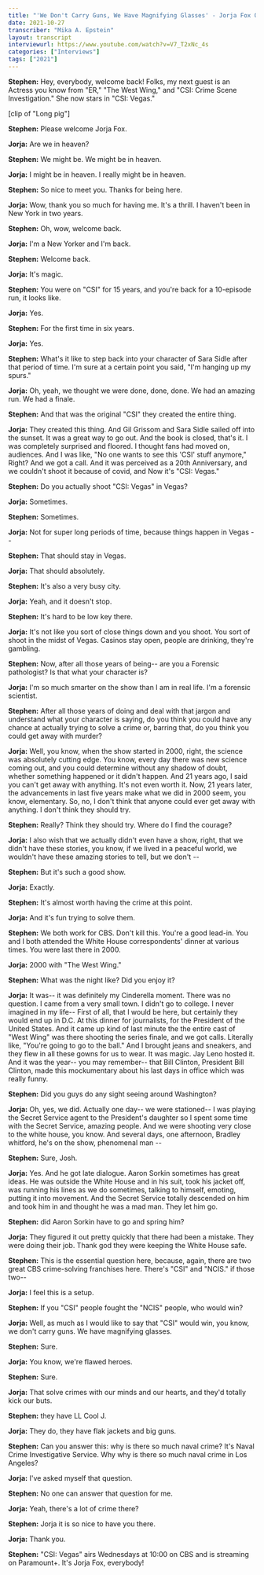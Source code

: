 ```yaml
---
title: "'We Don't Carry Guns, We Have Magnifying Glasses' - Jorja Fox On The Flawed Heroes Of 'CSI: Vegas'"
date: 2021-10-27
transcriber: "Mika A. Epstein"
layout: transcript
interviewurl: https://www.youtube.com/watch?v=V7_T2xNc_4s
categories: ["Interviews"]
tags: ["2021"]
---
```


**Stephen:** Hey, everybody, welcome back! Folks, my next guest is an Actress you know from "ER," "The West Wing," and "CSI: Crime Scene Investigation." She now stars in "CSI: Vegas."

[clip of "Long pig"]

**Stephen:** Please welcome Jorja Fox.

**Jorja:** Are we in heaven?

**Stephen:** We might be. We might be in heaven.

**Jorja:** I might be in heaven. I really might be in heaven.

**Stephen:** So nice to meet you. Thanks for being here.

**Jorja:** Wow, thank you so much for having me. It's a thrill. I haven't been in New York in two years.

**Stephen:** Oh, wow, welcome back.

**Jorja:** I'm a New Yorker and I'm back.

**Stephen:** Welcome back.

**Jorja:** It's magic.

**Stephen:** You were on "CSI" for 15 years, and you're back for a 10-episode run, it looks like.

**Jorja:** Yes.

**Stephen:** For the first time in six years.

**Jorja:** Yes.

**Stephen:** What's it like to step back into your character of Sara Sidle after that period of time. I'm sure at a certain point you said, "I'm hanging up my spurs."

**Jorja:** Oh, yeah, we thought we were done, done, done. We had an amazing run. We had a finale.

**Stephen:** And that was the original "CSI" they created the entire thing.

**Jorja:** They created this thing. And Gil Grissom and Sara Sidle sailed off into the sunset. It was a great way to go out. And the book is closed, that's it. I was completely surprised and floored. I thought fans had moved on, audiences. And I was like, "No one wants to see this 'CSI' stuff anymore," Right? And we got a call. And it was perceived as a 20th Anniversary, and we couldn't shoot it because of covid, and Now it's "CSI: Vegas."

**Stephen:** Do you actually shoot "CSI: Vegas" in Vegas?

**Jorja:** Sometimes.

**Stephen:** Sometimes.

**Jorja:** Not for super long periods of time, because things happen in Vegas --

**Stephen:** That should stay in Vegas.

**Jorja:** That should absolutely.

**Stephen:** It's also a very busy city.

**Jorja:** Yeah, and it doesn't stop.

**Stephen:** It's hard to be low key there.

**Jorja:** It's not like you sort of close things down and you shoot. You sort of shoot in the midst of Vegas. Casinos stay open, people are drinking, they're gambling.

**Stephen:** Now, after all those years of being-- are you a Forensic pathologist? Is that what your character is?

**Jorja:** I'm so much smarter on the show than I am in real life. I'm a forensic scientist.

**Stephen:** After all those years of doing and deal with that jargon and understand what your character is saying, do you think you could have any chance at actually trying to solve a crime or, barring that, do you think you could get away with murder?

**Jorja:** Well, you know, when the show started in 2000, right, the science was absolutely cutting edge. You know, every day there was new science coming out, and you could determine without any shadow of doubt, whether something happened or it didn't happen. And 21 years ago, I said you can't get away with anything. It's not even worth it. Now, 21 years later, the advancements in last five years make what we did in 2000 seem, you know, elementary. So, no, I don't think that anyone could ever get away with anything. I don't think they should try.

**Stephen:** Really? Think they should try. Where do I find the courage?

**Jorja:** I also wish that we actually didn't even have a show, right, that we didn't have these stories, you know, if we lived in a peaceful world, we wouldn't have these amazing stories to tell, but we don't --

**Stephen:** But it's such a good show.

**Jorja:** Exactly.

**Stephen:** It's almost worth having the crime at this point.

**Jorja:** And it's fun trying to solve them.

**Stephen:** We both work for CBS. Don't kill this. You're a good lead-in. You and I both attended the White House correspondents' dinner at various times. You were last there in 2000.

**Jorja:** 2000 with "The West Wing."

**Stephen:** What was the night like? Did you enjoy it?

**Jorja:** It was-- it was definitely my Cinderella moment.
There was no question. I came from a very small town. I didn't go to college. I never imagined in my life--
First of all, that I would be here, but certainly they would end up in D.C. At this dinner for journalists, for the President of the United States. And it came up kind of last minute the the entire cast of "West
Wing" was there shooting the series finale, and we got calls. Literally like, "You're going to go to the ball." And I brought jeans and sneakers, and they flew in all these gowns for us to wear. It was magic. Jay Leno hosted it. And it was the year-- you may remember-- that Bill Clinton, President Bill Clinton, made this mockumentary about his last days in office which was really funny.

**Stephen:** Did you guys do any sight seeing around Washington?

**Jorja:** Oh, yes, we did. Actually one day-- we were stationed-- I was playing the Secret Service agent to the President's daughter so I spent some time with the Secret Service, amazing people. And we were shooting very close to the white house, you know. And several days, one afternoon, Bradley whitford, he's on the show, phenomenal man --

**Stephen:** Sure, Josh.

**Jorja:** Yes. And he got late dialogue. Aaron Sorkin sometimes has great ideas. He was outside the White House and in his suit, took his jacket off, was running his lines as we do sometimes, talking to himself, emoting, putting it into movement. And the Secret Service totally descended on him and took him in and thought he was a mad man. They let him go.

**Stephen:** did Aaron Sorkin have to go and spring him?

**Jorja:** They figured it out pretty quickly that there had been a mistake. They were doing their job. Thank god they were keeping the White House safe.

**Stephen:** This is the essential question here, because, again, there are two great CBS crime-solving franchises here. There's "CSI" and "NCIS." if those two--

**Jorja:** I feel this is a setup.

**Stephen:** If you "CSI" people fought the "NCIS" people, who would win?

**Jorja:** Well, as much as I would like to say that "CSI" would win, you know, we don't carry guns. We have magnifying glasses.

**Stephen:** Sure.

**Jorja:** You know, we're flawed heroes.

**Stephen:** Sure.

**Jorja:** That solve crimes with our minds and our hearts, and they'd totally kick our buts.

**Stephen:** they have LL Cool J.

**Jorja:** They do, they have flak jackets and big guns.

**Stephen:** Can you answer this: why is there so much naval crime? It's Naval Crime Investigative
Service. Why why is there so much naval crime in Los Angeles?

**Jorja:** I've asked myself that question.

**Stephen:** No one can answer that question for me.

**Jorja:** Yeah, there's a lot of crime there?

**Stephen:** Jorja it is so nice to have you there.

**Jorja:** Thank you.

**Stephen:** "CSI: Vegas" airs Wednesdays at 10:00 on CBS and is streaming on Paramount+. It's Jorja Fox, everybody!
